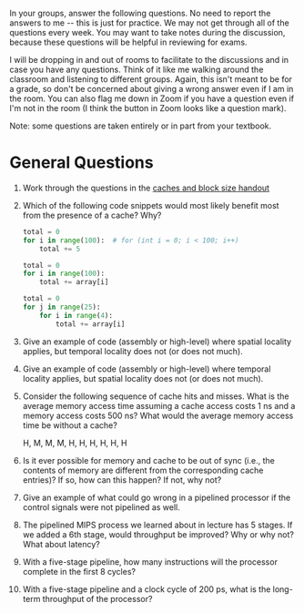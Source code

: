 In your groups, answer the following questions.
No need to report the answers to me --
this is just for practice.
We may not get through all of the questions every week.
You may want to take notes during the discussion,
because these questions will be helpful in reviewing for exams.

I will be dropping in and out of rooms to facilitate to the discussions and in
case you have any questions.
Think of it like me walking around the classroom and listening to different
groups.
Again, this isn't meant to be for a grade,
so don't be concerned about giving a wrong answer even if I am in the room.
You can also flag me down in Zoom if you have a question even if I'm not in the
room
(I think the button in Zoom looks like a question mark).

Note: some questions are taken entirely or in part from your textbook.

# General Questions

1. Work through the questions in the
   [caches and block size handout](/misc/block-cache-handout.pdf)

2. Which of the following code snippets would most likely benefit most from
   the presence of a cache?
   Why?

   ```python
   total = 0
   for i in range(100):  # for (int i = 0; i < 100; i++)
       total += 5
   ```

   ```python
   total = 0
   for i in range(100):
       total += array[i]
   ```

   ```python
   total = 0
   for j in range(25):
       for i in range(4):
           total += array[i]
   ```

3. Give an example of code (assembly or high-level) where spatial locality
   applies,
   but temporal locality does not (or does not much).

4. Give an example of code (assembly or high-level) where temporal locality
   applies,
   but spatial locality does not (or does not much).

5. Consider the following sequence of cache hits and misses.
   What is the average memory access time assuming a cache access costs 1 ns
   and a memory access costs 500 ns?
   What would the average memory access time be without a cache?

   H, M, M, M, H, H, H, H, H, H

6. Is it ever possible for memory and cache to be out of sync
   (i.e., the contents of memory are different from the corresponding cache
   entries)?
   If so, how can this happen?
   If not, why not?

7. Give an example of what could go wrong in a pipelined processor if the
   control signals were not pipelined as well.

8. The pipelined MIPS process we learned about in lecture has 5 stages.
   If we added a 6th stage,
   would throughput be improved?
   Why or why not?
   What about latency?

9. With a five-stage pipeline,
   how many instructions will the processor complete in the first 8 cycles?

10. With a five-stage pipeline and a clock cycle of 200 ps,
    what is the long-term throughput of the processor?

